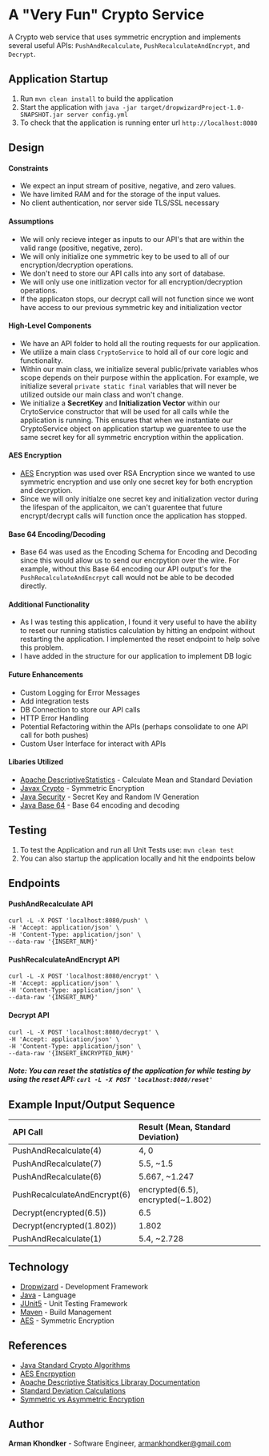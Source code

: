# A "Very Fun" Crypto Service 

A Crypto web service that uses symmetric encryption and implements several useful APIs: `PushAndRecalculate`, `PushRecalculateAndEncrypt`, and `Decrypt`.

Application Startup
---

1. Run `mvn clean install` to build the application
1. Start the application with `java -jar target/dropwizardProject-1.0-SNAPSHOT.jar server config.yml`
1. To check that the application is running enter url `http://localhost:8080`

Design 
---
#### Constraints 
* We expect an input stream of positive, negative, and zero values. 
* We have limited RAM and for the storage of the input values.
* No client authentication, nor server side TLS/SSL necessary

#### Assumptions
* We will only recieve integer as inputs to our API's that are within the valid range (positive, negative, zero).
* We will only initialize one symmetric key to be used to all of our encryption/decryption operations.
* We don't need to store our API calls into any sort of database. 
* We will only use one initlization vector for all encryption/decryption operations.
* If the applicaton stops, our decrypt call will not function since we wont have access to our previous symmetric key and initialization vector

#### High-Level Components
* We have an API folder to hold all the routing requests for our application. 
* We utilize a main class `CryptoService` to hold all of our core logic and functionality.
* Within our main class, we initialize several public/private variables whos scope depends on their purpose within the application. For example, we initialize several `private static final` variables that will never be utilized outside our main class and won't change. 
* We initialize a **SecretKey** and **Initialization Vector** within our CrytoService constructor that will be used for all calls while the application is running. This ensures that when we instantiate our CryptoService object on application startup we guarentee to use the same secret key for all symmetric encryption within the application. 

#### AES Encryption
* [AES](https://www.techtarget.com/searchsecurity/definition/Advanced-Encryption-Standard) Encryption was used over RSA Encryption since we wanted to use symmetric encryption and use only one secret key for both encryption and decryption. 
* Since we will only initialze one secret key and initialization vector during the lifespan of the applicaiton, we can't guarentee that future encrypt/decrypt calls will function once the application has stopped.


#### Base 64 Encoding/Decoding
* Base 64 was used as the Encoding Schema for Encoding and Decoding since this would allow us to send our encrpytion over the wire. For example, without this Base 64 encoding our API output's for the `PushRecalculateAndEncrpyt` call would not be able to be decoded directly. 


#### Additional Functionality
* As I was testing this application, I found it very useful to have the ability to reset our running statistics calculation by hitting an endpoint without restarting the application. I implemented the reset endpoint to help solve this problem. 
* I have added in the structure for our application to implement DB logic

#### Future Enhancements
* Custom Logging for Error Messages
* Add integration tests 
* DB Connection to store our API calls
* HTTP Error Handling
* Potential Refactoring within the APIs (perhaps consolidate to one API call for both pushes) 
* Custom User Interface for interact with APIs

#### Libaries Utilized
* [Apache DescriptiveStatistics](https://commons.apache.org/proper/commons-math/javadocs/api-3.3/org/apache/commons/math3/stat/descriptive/DescriptiveStatistics.html) - Calculate Mean and Standard Deviation
* [Javax Crypto](https://docs.oracle.com/javase/7/docs/api/javax/crypto/package-summary.html) - Symmetric Encryption
* [Java Security](https://docs.oracle.com/javase/8/docs/api/java/security/SecureRandom.html) - Secret Key and Random IV Generation
* [Java Base 64](https://docs.oracle.com/javase/8/docs/api/java/util/Base64.html) - Base 64 encoding and decoding 


Testing
---
1. To test the Application and run all Unit Tests use: `mvn clean test`
2. You can also startup the application locally and hit the endpoints below

Endpoints
---
#### PushAndRecalculate API 
```
curl -L -X POST 'localhost:8080/push' \
-H 'Accept: application/json' \
-H 'Content-Type: application/json' \
--data-raw '{INSERT_NUM}'
```

#### PushRecalculateAndEncrypt API
```
curl -L -X POST 'localhost:8080/encrypt' \
-H 'Accept: application/json' \
-H 'Content-Type: application/json' \
--data-raw '{INSERT_NUM}'
```

#### Decrypt API 
```
curl -L -X POST 'localhost:8080/decrypt' \
-H 'Accept: application/json' \
-H 'Content-Type: application/json' \
--data-raw '{INSERT_ENCRYPTED_NUM}'
```
##### Note: You can reset the statistics of the application for while testing by using the reset API: `curl -L -X POST 'localhost:8080/reset'`

Example Input/Output Sequence
---

| API Call | Result (Mean, Standard Deviation)|
| :-------- | :------|
| PushAndRecalculate(4) | 4, 0 |
| PushAndRecalculate(7) | 5.5, ~1.5 |
| PushAndRecalculate(6) | 5.667, ~1.247 |
| PushRecalculateAndEncrypt(6) | encrypted(6.5), encrypted(~1.802) |
| Decrypt(encrypted(6.5)) | 6.5 |
| Decrypt(encrypted(1.802)) | 1.802 |
| PushAndRecalculate(1) | 5.4, ~2.728 |

Technology
---
* [Dropwizard](http://www.dropwizard.io/) - Development Framework
* [Java](https://docs.oracle.com/en/java/) - Language 
* [JUnit5](https://junit.org/junit5/docs/current/user-guide/) - Unit Testing Framework 
* [Maven](https://maven.apache.org/guides/index.html) - Build Management 
* [AES](https://en.wikipedia.org/wiki/Advanced_Encryption_Standard) - Symmetric Encryption 

References
---

* [Java Standard Crypto Algorithms](https://www.geeksforgeeks.org/symmetric-encryption-cryptography-in-java/) 
* [AES Encrpyption](https://en.wikipedia.org/wiki/Advanced_Encryption_Standard)
* [Apache Descriptive Statisitics Libraray Documentation](https://commons.apache.org/proper/commons-math/javadocs/api-3.3/org/apache/commons/math3/stat/descriptive/DescriptiveStatistics.html)
* [Standard Deviation Calculations](https://www.thoughtco.com/population-vs-sample-standard-deviations-3126372#:~:text=Qualitative%20Differences&text=The%20population%20standard%20deviation%20is,the%20individuals%20in%20a%20population.)
* [Symmetric vs Asymmetric Encryption](https://www.ssl2buy.com/wiki/symmetric-vs-asymmetric-encryption-what-are-differences#:~:text=Symmetric%20encryption%20uses%20a%20single,and%20decrypt%20messages%20when%20communicating.)

Author
---
**Arman Khondker** - Software Engineer, armankhondker@gmail.com

